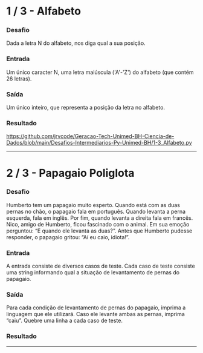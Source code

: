 # 1 / 3 - Alfabeto

### Desafio
Dada a letra N do alfabeto, nos diga qual a sua posição.

### Entrada
Um único caracter N, uma letra maiúscula ('A'-'Z') do alfabeto (que contém 26 letras).

### Saída
Um único inteiro, que representa a posição da letra no alfabeto.

### Resultado
https://github.com/jrvcode/Geracao-Tech-Unimed-BH-Ciencia-de-Dados/blob/main/Desafios-Intermediarios-Py-Unimed-BH/1-3_Alfabeto.py

----

# 2 / 3 - Papagaio Poliglota

### Desafio
Humberto tem um papagaio muito esperto. Quando está com as duas pernas no chão, o papagaio fala em português. Quando levanta a perna esquerda, fala em inglês. Por fim, quando levanta a direita fala em francês. Nico, amigo de Humberto, ficou fascinado com o animal. Em sua emoção perguntou: “E quando ele levanta as duas?”. Antes que Humberto pudesse responder, o papagaio gritou: “Aí eu caio, idiota!”.

### Entrada
A entrada consiste de diversos casos de teste. Cada caso de teste consiste uma string informando qual a situação de levantamento de pernas do papagaio.

### Saída
Para cada condição de levantamento de pernas do papagaio, imprima a linguagem que ele utilizará. Caso ele levante ambas as pernas, imprima “caiu”. Quebre uma linha a cada caso de teste.

### Resultado

---


